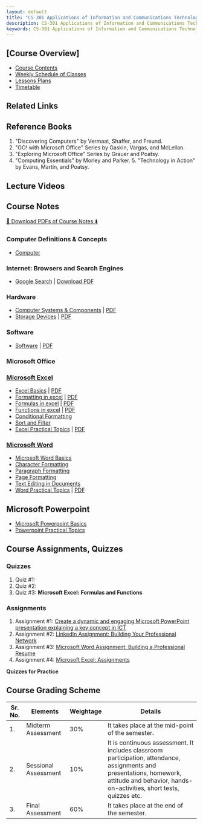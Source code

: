 ```yaml
---
layout: default
title: "CS-301 Applications of Information and Communications Technologies | Complete Study Materials & Practical Guides"
description: CS-301 Applications of Information and Communications Technologies
keywords: CS-301 Applications of Information and Communications Technologies
---
```


## [Course Overview]

- [Course Contents](docs/course-overview-cs301-aict.md)
- [Weekly Schedule of Classes](docs/weekly-schedule-cs301-aict.md)
- [Lessons Plans]()
- [Timetable](#)
  
## Related Links

## Reference Books

1. "Discovering Computers" by Vermaat, Shaffer, and Freund.
2. "GO! with Microsoft Office" Series by Gaskin, Vargas, and McLellan.
3. "Exploring Microsoft Office" Series by Grauer and Poatsy.
4. "Computing Essentials" by Morley and Parker. 5. "Technology in Action" by Evans, Martin, and Poatsy.

## Lecture Videos
  
## Course Notes

[📘 Download PDFs of Course Notes ⬇️](https://drive.google.com/drive/folders/1-9lPagVm1EYfqn3--3WtEu4CV9kJoD0B?usp=sharing)

### Computer Definitions & Concepts

- [Computer](../computer-basics/docs/computer.md)

### Internet: Browsers and Search Engines

- [Google Search](../google-workspace/docs/google-search/) \| [Download PDF](../google-workspace/docs/google-search/google-search.pdf)

### Hardware

- [Computer Systems & Components](../computer-basics/docs/hardware.md) \| [PDF](../computer-basics/docs/hardware.pdf)
- [Storage Devices](../computer-basics/docs/storage-devices.md) \| [PDF](../computer-basics/docs/storage-devices.pdf)

### Software

- [Software](../computer-basics/docs/software.md) \| [PDF](../computer-basics/docs/software.pdf)
  
### Microsoft Office

### [Microsoft Excel](../ms-excel/index.md)

- [Excel Basics](/ms-excel/docs/basics/) \| [PDF](/downloads/ms-excel/basics.pdf)
- [Formatting in excel](../ms-excel/docs/formatting.md) \| [PDF](/downloads/ms-excel/formatting.pdf)
- [Formulas in excel](../ms-excel/docs/formulas.md) \| [PDF](/downloads/ms-excel/formulas.pdf)
- [Functions in excel](../ms-excel/docs/functions.md) \| [PDF](/downloads/ms-excel/functions.pdf)
- [Conditional Formatting](../ms-excel/docs/advance-features.md)
- [Sort and Filter](../ms-excel/docs/sort-filter.md)
- [Excel Practical Topics](../ms-excel/docs/excel-practicals.md) \| [PDF](/downloads/ms-excel/excel-practicals.pdf)
  
### [Microsoft Word](../ms-word/index.md)

- [Microsoft Word Basics](../ms-word/docs/basics.md)
- [Character Formatting](../ms-word/docs/character-formatting.md)
- [Paragraph Formatting](../ms-word/docs/paragraph-formatting.md)
- [Page Formatting](../ms-word/docs/page-formatting.md)
- [Text Editing in Documents](../ms-word/docs/stylish.md)
- [Word Practical Topics](../ms-word/docs/word-practical.md) \| [PDF](../ms-word/docs/word-practical.pdf)

## Microsoft Powerpoint
  - [Microsoft Powerpoint Basics](../ms-powerpoint/docs/basics.md)
  - [Powerpoint Practical Topics](../ms-powerpoint/docs/powerpoint-practical.md)


## Course Assignments, Quizzes

### Quizzes

1. Quiz #1: 
2. Quiz #2: 
3. Quiz #3: **Microsoft Excel: Formulas and Functions**

### Assignments

1. Assignment #1: [Create a dynamic and engaging Microsoft PowerPoint presentation explaining a key concept in ICT](/cs-301/assignments/assign1.md)
2. Assignment #2: [LinkedIn Assignment: Building Your Professional Network](../social-media/assignments/linkedin-assign1.md)
3. Assignment #3: [Microsoft Word Assignment: Building a Professional Resume](../ms-word/assignments/ms-word-assign1.md)
4. Assignment #4: [Microsoft Excel: Assignments](../ms-excel/)
   
**Quizzes for Practice**


## Course Grading Scheme

| Sr. No. | Elements             | Weightage | Details                                                                                                                                                                                                 |
|---------|----------------------|-----------|---------------------------------------------------------------------------------------------------------------------------------------------------------------------------------------------------------|
| 1.      | Midterm Assessment   | 30%       | It takes place at the mid-point of the semester.                                                                                                                                                         |
| 2.      | Sessional Assessment | 10%       | It is continuous assessment. It includes classroom participation, attendance, assignments and presentations, homework, attitude and behavior, hands-on-activities, short tests, quizzes etc.             |
| 3.      | Final Assessment     | 60%       | It takes place at the end of the semester. |
 